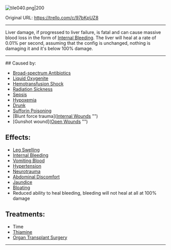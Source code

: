 ![tile040.png\|200](/Torso/Liver%20Damage%20-%20Attachments/6718845db30472d958dd7b2b.png)

Original URL: https://trello.com/c/97bKpUZ8

---

Liver damage, if progressed to liver failure, is fatal and can cause massive blood loss in the form of [Internal Bleeding](Internal%20Bleeding.md). The liver will heal at a rate of 0.01% per second, assuming that the config is unchanged, nothing is damaging it and it's below 100% damage.

---

\## Caused by:

- [Broad-spectrum Antibiotics](../Items/Broad-spectrum%20Antibiotics.md)
- [Liquid Oxygenite](../Items/Liquid%20Oxygenite.md)
- [Hemotransfusion Shock](../Blood/Hemotransfusion%20Shock.md)
- [Radiation Sickness](Radiation%20Sickness.md)
- [Sepsis](../Blood/Sepsis.md)
- [Hypoxemia](../Blood/Hypoxemia.md)
- [Drunk](../Head_Brain/Drunk.md)
- [Sufforin Poisoning](Sufforin%20Poisoning.md)
- [Blunt force trauma]([Internal Wounds](../Any%20bodypart/Internal%20Wounds.md) "‌")
- [Gunshot wound]([Open Wounds](../Any%20bodypart/Open%20Wounds.md) "‌")

## Effects:

- [Leg Swelling](../Symptoms/Leg%20Swelling.md)
- [Internal Bleeding](Internal%20Bleeding.md)
- [Vomiting Blood](../Symptoms/Vomiting%20Blood.md)
- [Hypertension](../Blood/Hypertension.md)
- [Neurotrauma](../Head_Brain/Neurotrauma.md)
- [Abdominal Discomfort](../Symptoms/Abdominal%20Discomfort.md)
- [Jaundice](../Symptoms/Jaundice.md)
- [Bloating](../Symptoms/Bloating.md)
- Reduced ability to heal bleeding, bleeding will not heal at all at 100% damage

## Treatments:

- Time
- [Thiamine](../Items/Thiamine.md)
- [Organ Transplant Surgery](../Procedures/Organ%20Transplant%20Surgery.md)

---

